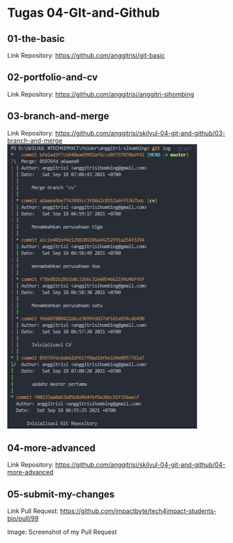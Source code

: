 # Tugas 04-GIt-and-Github

## 01-the-basic
Link Repository: https://github.com/anggitrisi/git-basic

## 02-portfolio-and-cv
Link Repository: https://github.com/anggitrisi/anggitri-sihombing

## 03-branch-and-merge
Link Repository: https://github.com/anggitrisi/skilvul-04-git-and-github/03-branch-and-merge
![02 graph screenshot](./02-graph.png)

## 04-more-advanced
Link Repository: https://github.com/anggitrisi/skilvul-04-git-and-github/04-more-advanced

## 05-submit-my-changes
Link Pull Request: https://github.com/impactbyte/tech4impact-students-bio/pull/99

Image: Screenshot of my Pull Request